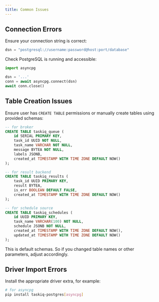 ```yaml
---
title: Common Issues
---
```


## Connection Errors

Ensure your connection string is correct:

  ```python
  dsn = "postgresql://username:password@host:port/database"
  ```

Check PostgreSQL is running and accessible:

  ```python
  import asyncpg

  dsn = '...'
  conn = await asyncpg.connect(dsn)
  await conn.close()
  ```

## Table Creation Issues


Ensure user has `CREATE TABLE` permissions or manually create tables using provided schemas:

```sql
-- for broker
CREATE TABLE taskiq_queue (
    id SERIAL PRIMARY KEY,
    task_id UUID NOT NULL,
    task_name VARCHAR NOT NULL,
    message BYTEA NOT NULL,
    labels JSONB,
    created_at TIMESTAMP WITH TIME ZONE DEFAULT NOW()
);

-- for result backend
CREATE TABLE taskiq_results (
    task_id UUID PRIMARY KEY,
    result BYTEA,
    is_err BOOLEAN DEFAULT FALSE,
    created_at TIMESTAMP WITH TIME ZONE DEFAULT NOW()
);

-- for schedule source
CREATE TABLE taskiq_schedules (
    id UUID PRIMARY KEY,
    task_name VARCHAR(100) NOT NULL,
    schedule JSONB NOT NULL,
    created_at TIMESTAMP WITH TIME ZONE DEFAULT NOW(),
    updated_at TIMESTAMP WITH TIME ZONE DEFAULT NOW()
);
```

This is default schemas. So if you changed table names or other parameters, adjust accordingly.

## Driver Import Errors

Install the appropriate driver extra, for example:

```bash
# for asyncpg
pip install taskiq-postgres[asyncpg]
```
